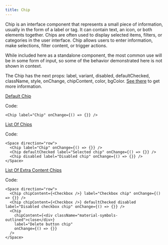 ```yaml
---
title: Chip
---
```


Сhip is an interface component that represents a small piece of information, usually in the form of a label or tag. It can contain text, an icon, or both elements together. Chips are often used to display selected items, filters, or categories in the user interface. Chip allows users to enter information, make selections, filter content, or trigger actions.

While included here as a standalone component, the most common use will be in some form of input, so some of the behavior demonstrated here is not shown in context.

The Chip has the next props: label, variant, disabled, defaultChecked, className, style, onChange, chipContent, color, bgColor. [See there](/?path=core-chip--docs) to get more information.

[Default Chip](/storybook/?path=/story/core-chip--default-chip)

Code:

```tsx
<Chip label="Chip" onChange={() => {}} />
```

[List Of Chips](/storybook/?path=/story/core-chip--list-of-chips)

Code:

```tsx
<Space direction="row">
  <Chip label="Chip" onChange={() => {}} />
  <Chip defaultChecked label="Selected chip" onChange={() => {}} />
  <Chip disabled label="Disabled chip" onChange={() => {}} />
</Space>
```

[List Of Extra Content Chips](/storybook/?path=/story/core-chip--list-of-extra-content-chips)

Code:

```tsx
<Space direction="row">
  <Chip chipContent={<Checkbox />} label="Сheckbox chip" onChange={() => {}} />
  <Chip chipContent={<Checkbox />} defaultChecked disabled label="Disabled checkbox chip" onChange={() => {}} />
  <Chip
    chipContent={<div className="material-symbols-outlined">close</div>}
    label="Delete button chip"
    onChange={() => {}}
  />
</Space>
```
